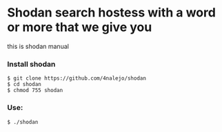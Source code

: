 # Shodan search hostess with a word or more that we give you

this is shodan manual

### Install shodan
```
$ git clone https://github.com/4nalejo/shodan
$ cd shodan
$ chmod 755 shodan
```
### Use: 
```
$ ./shodan
```
